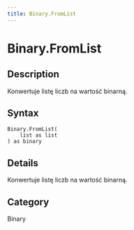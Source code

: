 ```yaml
---
title: Binary.FromList
---
```


# Binary.FromList


## Description

Konwertuje listę liczb na wartość binarną.


## Syntax

```powerquery
Binary.FromList(
    list as list
) as binary
```


## Details

Konwertuje listę liczb na wartość binarną.



## Category
Binary
